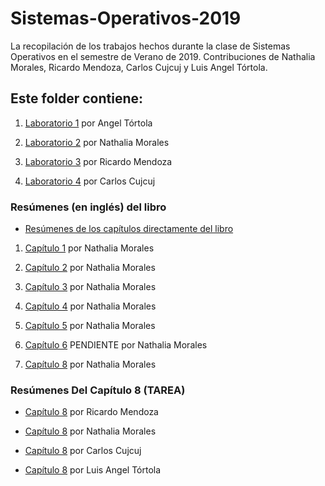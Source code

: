 # Sistemas-Operativos-2019
La recopilación de los trabajos hechos durante la clase de Sistemas Operativos en el semestre de Verano de 2019. Contribuciones de Nathalia Morales, Ricardo Mendoza, Carlos Cujcuj y Luis Angel Tórtola.


## Este folder contiene:

1. [Laboratorio 1](https://github.com/nathsmo/Sistemas-Operativos-2019/blob/master/Lab%2001) por Angel Tórtola

2. [Laboratorio 2](https://github.com/nathsmo/Sistemas-Operativos-2019/blob/master/Repaso%20Semana%202%20Sistemas%20Operativos%202019.ipynb) por Nathalia Morales

3. [Laboratorio 3](https://github.com/nathsmo/Sistemas-Operativos-2019/blob/master/Laboratorio%203%20Sistemas%20Operativos.ipynb) por Ricardo Mendoza

4. [Laboratorio 4](https://github.com/nathsmo/Sistemas-Operativos-2019/blob/master/lab4/contexSwitch.md) por Carlos Cujcuj

### Resúmenes (en inglés) del libro

* [Resúmenes de los capítulos directamente del libro](https://github.com/nathsmo/Sistemas-Operativos-2019/blob/master/Chapter_Summaries/Chapter%20Summaries.pdf)

1. [Capítulo 1](https://github.com/nathsmo/Sistemas-Operativos-2019/blob/master/Chapter_Summaries/Summary%20Chapter%20One%20-%20Operating%20System.pdf) por Nathalia Morales

2. [Capítulo 2](https://github.com/nathsmo/Sistemas-Operativos-2019/blob/master/Chapter_Summaries/Summary%20Chapter%20Two%20-%20Operating%20System%20Structures.pdf) por Nathalia Morales

3. [Capítulo 3](https://github.com/nathsmo/Sistemas-Operativos-2019/blob/master/Chapter_Summaries/Summary%20Chapter%20Three%20-%20Processes.pdf) por Nathalia Morales

4. [Capítulo 4](https://github.com/nathsmo/Sistemas-Operativos-2019/blob/master/Chapter_Summaries/Summary%20Chapter%20Four%20-%20Threads.pdf) por Nathalia Morales

5. [Capítulo 5](https://github.com/nathsmo/Sistemas-Operativos-2019/blob/master/Chapter_Summaries/Summary%20Chapter%20Five%20-%20Process%20Synchronization.pdf) por Nathalia Morales

6. [Capítulo 6]() PENDIENTE por Nathalia Morales

8. [Capítulo 8](https://github.com/nathsmo/Sistemas-Operativos-2019/blob/master/Chapter_Summaries/Summary%20Chapter%20Eight%20-%20Main%20Memory.pdf) por Nathalia Morales

### Resúmenes Del Capítulo 8 (TAREA)

* [Capítulo 8](https://github.com/nathsmo/Sistemas-Operativos-2019/blob/master/Resumen%20Cap%208.pdf) por Ricardo Mendoza

* [Capítulo 8](https://github.com/nathsmo/Sistemas-Operativos-2019/blob/master/Resumen%20de%20las%208%20pm.pdf) por Nathalia Morales

* [Capítulo 8](https://github.com/nathsmo/Sistemas-Operativos-2019/blob/master/CAP8.pdf) por Carlos Cujcuj

* [Capítulo 8](https://github.com/nathsmo/Sistemas-Operativos-2019/blob/master/Cap%208%20-%20Tórtola.md) por Luis Angel Tórtola

